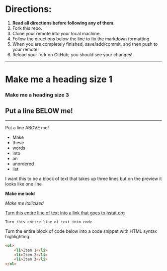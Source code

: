 # Directions:
1. **Read all directions before following any of them.**
2. Fork this repo.
2. Clone your remote into your local machine.
3. Follow the directions below the line to fix the markdown formatting.
4. When you are completely finished, save/add/commit, and then push to your remote!
5. Reload your fork on GitHub; you should see your changes!

---

# Make me a heading size 1
### Make me a heading size 3

Put a line BELOW me!
---


---
Put a line ABOVE me!

* Make
* these
* words
* into
* an
* unordered
* list

I want this to be a block of text 
that takes up three lines but on 
the preview it looks like one line 

**Make me bold**

_Make me italicized_

[Turn this entire line of text into a link that goes to hstat.org](hstat.org)

```Turn this entire line of text into code```

Turn the entire block of code below into a code snippet with HTML syntax highlighting.
```HTML
<ol>
    <li>Item 1</li>
    <li>Item 2</li>
    <li>Item 3</li>
</ol>
